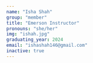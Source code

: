 ```yaml
---
name: "Isha Shah"
group: "member"
title: "Emerson Instructor"
pronouns: "she/her"
img: "ishah.jpg"
graduating_year: 2024
email: "ishashah146@gmail.com"
inactive: true
---
```

